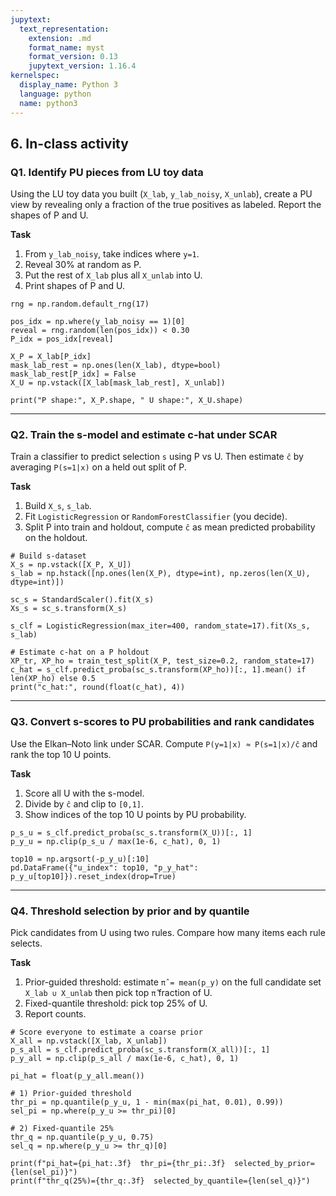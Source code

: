 ```yaml
---
jupytext:
  text_representation:
    extension: .md
    format_name: myst
    format_version: 0.13
    jupytext_version: 1.16.4
kernelspec:
  display_name: Python 3
  language: python
  name: python3
---
```





## 6. In-class activity

### Q1. Identify PU pieces from LU toy data
Using the LU toy data you built (`X_lab`, `y_lab_noisy`, `X_unlab`), create a PU view by revealing only a fraction of the true positives as labeled. Report the shapes of P and U.

**Task**
1. From `y_lab_noisy`, take indices where `y=1`.
2. Reveal 30% at random as P.
3. Put the rest of `X_lab` plus all `X_unlab` into U.
4. Print shapes of P and U.

```{code-cell} ipython3
rng = np.random.default_rng(17)

pos_idx = np.where(y_lab_noisy == 1)[0]
reveal = rng.random(len(pos_idx)) < 0.30
P_idx = pos_idx[reveal]

X_P = X_lab[P_idx]
mask_lab_rest = np.ones(len(X_lab), dtype=bool)
mask_lab_rest[P_idx] = False
X_U = np.vstack([X_lab[mask_lab_rest], X_unlab])

print("P shape:", X_P.shape, " U shape:", X_U.shape)
```

---

### Q2. Train the s-model and estimate c-hat under SCAR
Train a classifier to predict selection `s` using P vs U. Then estimate `ĉ` by averaging `P(s=1|x)` on a held out split of P.

**Task**
1. Build `X_s`, `s_lab`.
2. Fit `LogisticRegression` or `RandomForestClassifier` (you decide).
3. Split P into train and holdout, compute `ĉ` as mean predicted probability on the holdout.

```{code-cell} ipython3
# Build s-dataset
X_s = np.vstack([X_P, X_U])
s_lab = np.hstack([np.ones(len(X_P), dtype=int), np.zeros(len(X_U), dtype=int)])

sc_s = StandardScaler().fit(X_s)
Xs_s = sc_s.transform(X_s)

s_clf = LogisticRegression(max_iter=400, random_state=17).fit(Xs_s, s_lab)

# Estimate c-hat on a P holdout
XP_tr, XP_ho = train_test_split(X_P, test_size=0.2, random_state=17)
c_hat = s_clf.predict_proba(sc_s.transform(XP_ho))[:, 1].mean() if len(XP_ho) else 0.5
print("c_hat:", round(float(c_hat), 4))
```

---

### Q3. Convert s-scores to PU probabilities and rank candidates
Use the Elkan–Noto link under SCAR. Compute `P(y=1|x) ≈ P(s=1|x)/ĉ` and rank the top 10 U points.

**Task**
1. Score all U with the s-model.
2. Divide by `ĉ` and clip to `[0,1]`.
3. Show indices of the top 10 U points by PU probability.

```{code-cell} ipython3
p_s_u = s_clf.predict_proba(sc_s.transform(X_U))[:, 1]
p_y_u = np.clip(p_s_u / max(1e-6, c_hat), 0, 1)

top10 = np.argsort(-p_y_u)[:10]
pd.DataFrame({"u_index": top10, "p_y_hat": p_y_u[top10]}).reset_index(drop=True)
```

---

### Q4. Threshold selection by prior and by quantile
Pick candidates from U using two rules. Compare how many items each rule selects.

**Task**
1. Prior-guided threshold: estimate `π̂ = mean(p_y)` on the full candidate set `X_lab ∪ X_unlab` then pick top `π̂` fraction of U.
2. Fixed-quantile threshold: pick top 25% of U.
3. Report counts.

```{code-cell} ipython3
# Score everyone to estimate a coarse prior
X_all = np.vstack([X_lab, X_unlab])
p_s_all = s_clf.predict_proba(sc_s.transform(X_all))[:, 1]
p_y_all = np.clip(p_s_all / max(1e-6, c_hat), 0, 1)

pi_hat = float(p_y_all.mean())

# 1) Prior-guided threshold
thr_pi = np.quantile(p_y_u, 1 - min(max(pi_hat, 0.01), 0.99))
sel_pi = np.where(p_y_u >= thr_pi)[0]

# 2) Fixed-quantile 25%
thr_q = np.quantile(p_y_u, 0.75)
sel_q = np.where(p_y_u >= thr_q)[0]

print(f"pi_hat={pi_hat:.3f}  thr_pi={thr_pi:.3f}  selected_by_prior={len(sel_pi)}")
print(f"thr_q(25%)={thr_q:.3f}  selected_by_quantile={len(sel_q)}")
```
